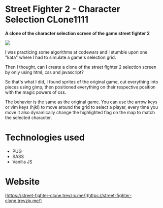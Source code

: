 # Street Fighter 2 - Character Selection CLone1111

**A clone of the character selection screen of the game street fighter 2**

![](https://i.imgur.com/EFHkFRl.png)

I was practicing some algorithms at codewars and I stumble upon one "kata" where I had to simulate a game's selection grid.

Then I thought, can I create a clone of the street fighter 2 selection screen by only using html, css and javascript?

So that's what I did, I found sprites of the original game, cut everything into pieces using gimp, then positioned everything on their respective position with the magic powers of css.

The behavior is the same as the original game. You can use the arrow keys or vim keys (hjkl) to move around the grid to select a player, every time you move it also dynamically change the highlighted flag on the map to match the selected character.


# Technologies used
- PUG
- SASS
- Vanilla JS

# Website
[https://street-fighter-clone.trevzix.me/](https://street-fighter-clone.trevzix.me/)
